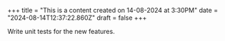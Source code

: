 +++
title = "This is a content created on 14-08-2024 at 3:30PM"
date = "2024-08-14T12:37:22.860Z"
draft = false
+++

  Write unit tests for the new features.
        